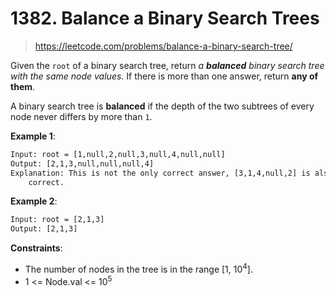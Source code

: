 # 1382. Balance a Binary Search Trees

> <https://leetcode.com/problems/balance-a-binary-search-tree/>

Given the `root` of a binary search tree, return *a **balanced** binary search
tree with the same node values*. If there is more than one answer, return
**any of them**.

A binary search tree is **balanced** if the depth of the two subtrees of every
node never differs by more than `1`.

**Example 1**:

```txt
Input: root = [1,null,2,null,3,null,4,null,null]
Output: [2,1,3,null,null,null,4]
Explanation: This is not the only correct answer, [3,1,4,null,2] is also
    correct.
```

**Example 2**:

```txt
Input: root = [2,1,3]
Output: [2,1,3]
```

**Constraints**:

- The number of nodes in the tree is in the range [1, $10^4$].
- 1 <= Node.val <= $10^5$
